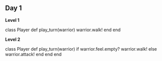## Day 1

**Level 1**

class Player
  def play_turn(warrior)
	warrior.walk!
  end
end

**Level 2**

class Player
  def play_turn(warrior)
	if warrior.feel.empty?
		warrior.walk!
	else
		warrior.attack!
	end
  end
end

